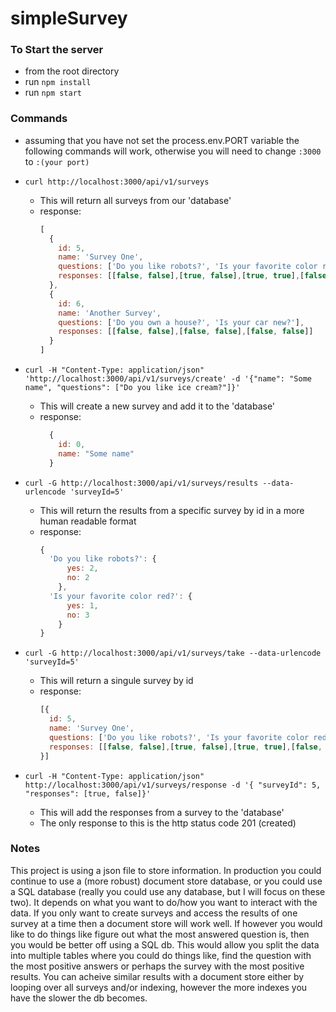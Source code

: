 # simpleSurvey

### To Start the server
- from the root directory
- run ```npm install```
- run ```npm start```

### Commands
- assuming that you have not set the process.env.PORT variable the following commands will work, otherwise you will need to change ```:3000``` to ```:(your port)```

- ```curl http://localhost:3000/api/v1/surveys```
  - This will return all surveys from our 'database'
  - response:
    ```js
    [
      {
        id: 5,
        name: 'Survey One',
        questions: ['Do you like robots?', 'Is your favorite color red?'],
        responses: [[false, false],[true, false],[true, true],[false, false]]
      },
      {
        id: 6,
        name: 'Another Survey',
        questions: ['Do you own a house?', 'Is your car new?'],
        responses: [[false, false],[false, false],[false, false]]
      }
    ]
    ```

- ```curl -H "Content-Type: application/json" 'http://localhost:3000/api/v1/surveys/create' -d '{"name": "Some name", "questions": ["Do you like ice cream?"]}'```
  - This will create a new survey and add it to the 'database'
  - response:
    ```js
      {
        id: 0,
        name: "Some name"
      }
    ```

- ```curl -G http://localhost:3000/api/v1/surveys/results --data-urlencode 'surveyId=5'```
  - This will return the results from a specific survey by id in a more human readable format
  - response: 
    ```js
    { 
      'Do you like robots?': { 
          yes: 2, 
          no: 2 
        }, 
      'Is your favorite color red?': { 
          yes: 1, 
          no: 3 
        } 
    }
    ```

- ```curl -G http://localhost:3000/api/v1/surveys/take --data-urlencode 'surveyId=5'```
  - This will return a singule survey by id
  - response:
    ```js
    [{
      id: 5,
      name: 'Survey One',
      questions: ['Do you like robots?', 'Is your favorite color red?'],
      responses: [[false, false],[true, false],[true, true],[false, false]]
    }]
    ```

- ```curl -H "Content-Type: application/json" http://localhost:3000/api/v1/surveys/response -d '{ "surveyId": 5, "responses": [true, false]}'```
  - This will add the responses from a survey to the 'database'
  - The only response to this is the http status code 201 (created)

### Notes
  This project is using a json file to store information. In production you could continue to use a (more robust) document store database, or you could use a SQL database (really you could use any database, but I will focus on these two). It depends on what you want to do/how you want to interact with the data. If you only want to create surveys and access the results of one survey at a time then a document store will work well. If however you would like to do things like figure out what the most answered question is, then you would be better off using a SQL db. This would allow you split the data into multiple tables where you could do things like, find the question with the most positive answers or perhaps the survey with the most positive results. You can acheive similar results with a document store either by looping over all surveys and/or indexing, however the more indexes you have the slower the db becomes.
